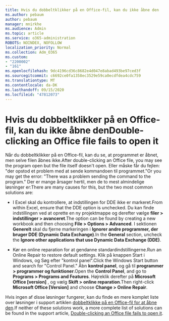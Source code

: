 ```yaml
---
title: Hvis du dobbeltklikker på en Office-fil, kan du ikke åbne den
ms.author: pebaum
author: pebaum
manager: mnirkhe
ms.audience: Admin
ms.topic: article
ms.service: o365-administration
ROBOTS: NOINDEX, NOFOLLOW
localization_priority: Normal
ms.collection: Adm_O365
ms.custom:
- "2200002"
- "161"
ms.openlocfilehash: 9dc4196cd36c8682e4d047e8abad493be97ced3f
ms.sourcegitcommit: c6692ce0fa1358ec3529e59ca0ecdfdea4cdc759
ms.translationtype: MT
ms.contentlocale: da-DK
ms.lasthandoff: 09/15/2020
ms.locfileid: "47812073"
---
```

# <a name="double-clicking-an-office-file-fails-to-open-it"></a><span data-ttu-id="85b6b-102">Hvis du dobbeltklikker på en Office-fil, kan du ikke åbne den</span><span class="sxs-lookup"><span data-stu-id="85b6b-102">Double-clicking an Office file fails to open it</span></span>

<span data-ttu-id="85b6b-103">Når du dobbeltklikker på en Office-fil, kan du se, at programmet er åbnet, men selve filen åbnes ikke.</span><span class="sxs-lookup"><span data-stu-id="85b6b-103">After double-clicking an Office file, you may see the program open but the file itself doesn't open.</span></span> <span data-ttu-id="85b6b-104">Eller måske får du fejlen: "der opstod et problem med at sende kommandoen til programmet."</span><span class="sxs-lookup"><span data-stu-id="85b6b-104">Or you may get the error: "There was a problem sending the command to the program."</span></span> <span data-ttu-id="85b6b-105">Der er mange årsager hertil, men de to mest almindelige løsninger er:</span><span class="sxs-lookup"><span data-stu-id="85b6b-105">There are many causes for this, but the two most common solutions are:</span></span>

- <span data-ttu-id="85b6b-106">I Excel skal du kontrollere, at indstillingen for DDE ikke er markeret.</span><span class="sxs-lookup"><span data-stu-id="85b6b-106">From within Excel, ensure that the DDE option is unchecked.</span></span> <span data-ttu-id="85b6b-107">Du kan finde indstillingen ved at oprette en ny projektmappe og derefter vælge **filer > indstillinger > avanceret**.</span><span class="sxs-lookup"><span data-stu-id="85b6b-107">The option can be found by creating a new workbook and then choosing **File > Options > Advanced**.</span></span> <span data-ttu-id="85b6b-108">I sektionen **Generelt** skal du fjerne markeringen i **Ignorer andre programmer, der bruger DDE (Dynamic Data Exchange)**.</span><span class="sxs-lookup"><span data-stu-id="85b6b-108">In the **General** section, uncheck the **Ignore other applications that use Dynamic Data Exchange (DDE)**.</span></span>

- <span data-ttu-id="85b6b-109">Kør en online reparation for at gendanne standardindstillingerne.</span><span class="sxs-lookup"><span data-stu-id="85b6b-109">Run an Online Repair to restore default settings.</span></span> <span data-ttu-id="85b6b-110">Klik på knappen Start i Windows, og Søg efter "kontrol panel".</span><span class="sxs-lookup"><span data-stu-id="85b6b-110">Click the Windows Start button and search for "Control Panel."</span></span> <span data-ttu-id="85b6b-111">Åbn **kontrol panel**, og gå til **programmer > programmer og funktioner**.</span><span class="sxs-lookup"><span data-stu-id="85b6b-111">Open the **Control Panel**, and go to **Programs > Programs and Features**.</span></span> <span data-ttu-id="85b6b-112">Højreklik derefter på **Microsoft Office [version]** , og vælg **Skift > online reparation**.</span><span class="sxs-lookup"><span data-stu-id="85b6b-112">Then right-click **Microsoft Office [Version]** and choose **Change > Online Repair**.</span></span>

<span data-ttu-id="85b6b-113">Hvis ingen af disse løsninger fungerer, kan du finde en mere komplet liste over løsninger i support artiklen [dobbeltklikke på en Office-fil for at åbne den](https://support.office.com/article/Double-clicking-an-Office-file-fails-to-open-it-1e9c0ad9-34c8-4440-a42e-d30186b29ed6).</span><span class="sxs-lookup"><span data-stu-id="85b6b-113">If neither of these solutions work, a more complete list of solutions can be found in the support article, [Double-clicking an Office file fails to open it](https://support.office.com/article/Double-clicking-an-Office-file-fails-to-open-it-1e9c0ad9-34c8-4440-a42e-d30186b29ed6).</span></span>
